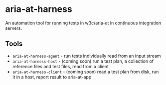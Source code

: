 # aria-at-harness

An automation tool for running tests in w3c/aria-at in continuous integration servers.

## Tools

- `aria-at-harness-agent` - run tests individually read from an input stream
- `aria-at-harness-host` - (coming soon) run a test plan, a collection of reference files and test files, read from a client
- `aria-at-harness-client` - (coming soon) read a test plan from disk, run it in a host, report result to aria-at-app
